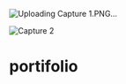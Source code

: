 ![Uploading Capture 1.PNG…]()

![Capture 2](https://github.com/Ravigithub08/portifolio/assets/126548286/2d61bd6c-f730-4c47-853c-ff441b771ef3)
# portifolio
